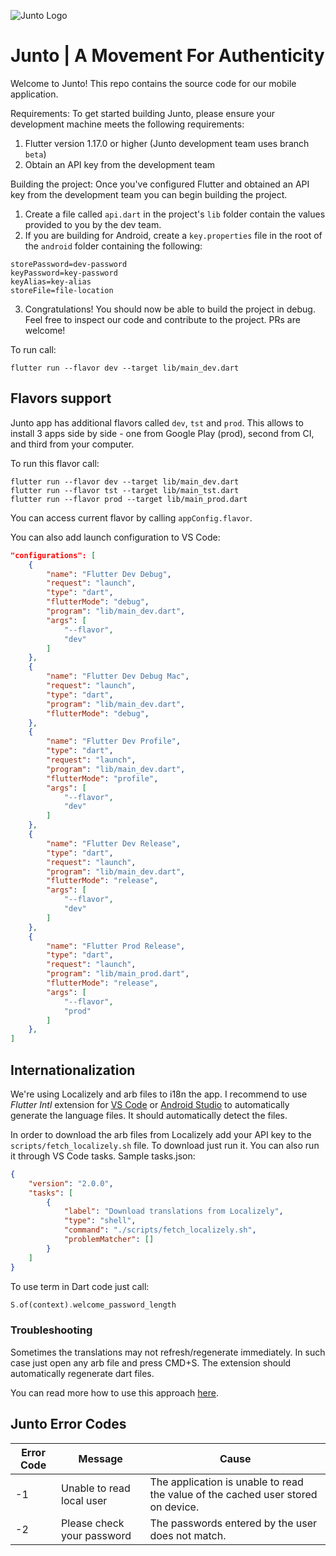 ![Junto Logo](images/junto_logo--rainbow.png)

# Junto | A Movement For Authenticity
Welcome to Junto! This repo contains the source code for our mobile application. 

Requirements: 
To get started building Junto, please ensure your development machine meets the following requirements:
1) Flutter version 1.17.0 or higher (Junto development team uses branch `beta`)
2) Obtain an API key from the development team

Building the project:
Once you've configured Flutter and obtained an API key from the development team you can begin building the project. 

1) Create a file called `api.dart` in the project's `lib` folder contain the values provided to you by the dev team. 
2) If you are building for Android, create a `key.properties` file in the root of the `android` folder  containing the following:
```
storePassword=dev-password
keyPassword=key-password
keyAlias=key-alias
storeFile=file-location
```
3) Congratulations! You should now be able to build the project in debug. Feel free to inspect our code and contribute to the project. PRs are welcome!

To run call:

```
flutter run --flavor dev --target lib/main_dev.dart
```

## Flavors support

Junto app has additional flavors called `dev`, `tst` and `prod`. This allows to install 3 apps side by side - one from Google Play (prod), second from CI, and third from your computer.

To run this flavor call:

```
flutter run --flavor dev --target lib/main_dev.dart
flutter run --flavor tst --target lib/main_tst.dart
flutter run --flavor prod --target lib/main_prod.dart
```

You can access current flavor by calling `appConfig.flavor`.

You can also add launch configuration to VS Code:

```json
"configurations": [
    {
        "name": "Flutter Dev Debug",
        "request": "launch",
        "type": "dart",
        "flutterMode": "debug",
        "program": "lib/main_dev.dart",
        "args": [
            "--flavor",
            "dev"
        ]
    },
    {
        "name": "Flutter Dev Debug Mac",
        "request": "launch",
        "type": "dart",
        "program": "lib/main_dev.dart",
        "flutterMode": "debug",
    },
    {
        "name": "Flutter Dev Profile",
        "type": "dart",
        "request": "launch",
        "program": "lib/main_dev.dart",
        "flutterMode": "profile",
        "args": [
            "--flavor",
            "dev"
        ]
    },
    {
        "name": "Flutter Dev Release",
        "type": "dart",
        "request": "launch",
        "program": "lib/main_dev.dart",
        "flutterMode": "release",
        "args": [
            "--flavor",
            "dev"
        ]
    },
    {
        "name": "Flutter Prod Release",
        "type": "dart",
        "request": "launch",
        "program": "lib/main_prod.dart",
        "flutterMode": "release",
        "args": [
            "--flavor",
            "prod"
        ]
    },
]
```

## Internationalization

We're using Localizely and arb files to i18n the app. I recommend to use _Flutter Intl_ extension for [VS Code](https://marketplace.visualstudio.com/items?itemName=localizely.flutter-intl) or [Android Studio](https://plugins.jetbrains.com/plugin/13666-flutter-intl) to automatically generate the language files. It should automatically detect the files.

In order to download the arb files from Localizely add your API key to the `scripts/fetch_localizely.sh` file. To download just run it. You can also run it through VS Code tasks. Sample tasks.json:

```json
{
    "version": "2.0.0",
    "tasks": [
        {
            "label": "Download translations from Localizely",
            "type": "shell",
            "command": "./scripts/fetch_localizely.sh",
            "problemMatcher": []
        }
    ]
}
```

To use term in Dart code just call:

```dart
S.of(context).welcome_password_length
```

### Troubleshooting

Sometimes the translations may not refresh/regenerate immediately. In such case just open any arb file and press CMD+S. The extension should automatically regenerate dart files.

You can read more how to use this approach [here](https://roszkowski.dev/2020/i18n-in-flutter/).

## Junto Error Codes 
| Error Code  | Message  | Cause  |  
|---|---|---|
|  -1  | Unable to read local user   | The application is unable to read the value of the cached user stored on device.  |   
| -2   | Please check your password  | The passwords entered by the user does not match.   |  
  
